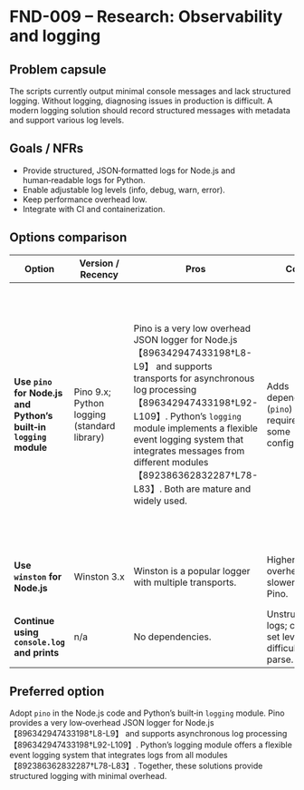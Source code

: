 # FND-009 – Research: Observability and logging

## Problem capsule

The scripts currently output minimal console messages and lack structured
logging. Without logging, diagnosing issues in production is difficult. A modern
logging solution should record structured messages with metadata and support
various log levels.

## Goals / NFRs

* Provide structured, JSON‑formatted logs for Node.js and human‑readable logs for Python.
* Enable adjustable log levels (info, debug, warn, error).
* Keep performance overhead low.
* Integrate with CI and containerization.

## Options comparison

| Option | Version / Recency | Pros | Cons | Risks | Migration path |
| --- | --- | --- | --- | --- | --- |
| **Use `pino` for Node.js and Python’s built‑in `logging` module** | Pino 9.x; Python logging (standard library) | Pino is a very low overhead JSON logger for Node.js【896342947433198†L8-L9】 and supports transports for asynchronous log processing【896342947433198†L92-L109】. Python’s `logging` module implements a flexible event logging system that integrates messages from different modules【892386362832287†L78-L83】. Both are mature and widely used. | Adds dependencies (`pino`) and requires some configuration. | Low. | Install `pino` via npm; add a logger instance to `answer.js`; integrate with CLI outputs. For Python, import `logging`, configure basic formatting, and replace print statements with logger calls. |
| **Use `winston` for Node.js** | Winston 3.x | Winston is a popular logger with multiple transports. | Higher overhead; slower than Pino. | Low. | Replace prints with Winston; configure transports. |
| **Continue using `console.log` and prints** | n/a | No dependencies. | Unstructured logs; cannot set levels; difficult to parse. | High: poor observability and troubleshooting. | None. |

## Preferred option

Adopt `pino` in the Node.js code and Python’s built‑in `logging` module. Pino
provides a very low‑overhead JSON logger for Node.js【896342947433198†L8-L9】 and
supports asynchronous log processing【896342947433198†L92-L109】. Python’s logging
module offers a flexible event logging system that integrates logs from all
modules【892386362832287†L78-L83】. Together, these solutions provide structured
logging with minimal overhead.